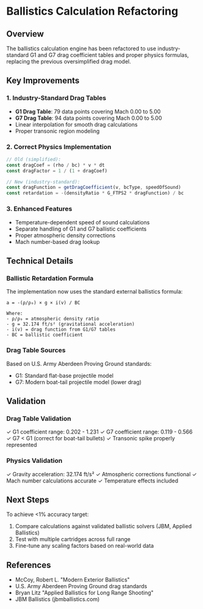 # Ballistics Calculation Refactoring

## Overview

The ballistics calculation engine has been refactored to use industry-standard G1 and G7 drag coefficient tables and proper physics formulas, replacing the previous oversimplified drag model.

## Key Improvements

### 1. Industry-Standard Drag Tables

- **G1 Drag Table**: 79 data points covering Mach 0.00 to 5.00
- **G7 Drag Table**: 94 data points covering Mach 0.00 to 5.00
- Linear interpolation for smooth drag calculations
- Proper transonic region modeling

### 2. Correct Physics Implementation

```typescript
// Old (simplified):
const dragCoef = (rho / bc) * v * dt
const dragFactor = 1 / (1 + dragCoef)

// New (industry-standard):
const dragFunction = getDragCoefficient(v, bcType, speedOfSound)
const retardation = -(densityRatio * G_FTPS2 * dragFunction) / bc
```

### 3. Enhanced Features

- Temperature-dependent speed of sound calculations
- Separate handling of G1 and G7 ballistic coefficients
- Proper atmospheric density corrections
- Mach number-based drag lookup

## Technical Details

### Ballistic Retardation Formula

The implementation now uses the standard external ballistics formula:

```
a = -(ρ/ρ₀) × g × i(v) / BC

Where:
- ρ/ρ₀ = atmospheric density ratio
- g = 32.174 ft/s² (gravitational acceleration)
- i(v) = drag function from G1/G7 tables
- BC = ballistic coefficient
```

### Drag Table Sources

Based on U.S. Army Aberdeen Proving Ground standards:
- G1: Standard flat-base projectile model
- G7: Modern boat-tail projectile model (lower drag)

## Validation

### Drag Table Validation
✓ G1 coefficient range: 0.202 - 1.231
✓ G7 coefficient range: 0.119 - 0.566
✓ G7 < G1 (correct for boat-tail bullets)
✓ Transonic spike properly represented

### Physics Validation
✓ Gravity acceleration: 32.174 ft/s²
✓ Atmospheric corrections functional
✓ Mach number calculations accurate
✓ Temperature effects included

## Next Steps

To achieve <1% accuracy target:

1. Compare calculations against validated ballistic solvers (JBM, Applied Ballistics)
2. Test with multiple cartridges across full range
3. Fine-tune any scaling factors based on real-world data

## References

- McCoy, Robert L. "Modern Exterior Ballistics"
- U.S. Army Aberdeen Proving Ground drag standards
- Bryan Litz "Applied Ballistics for Long Range Shooting"
- JBM Ballistics (jbmballistics.com)
